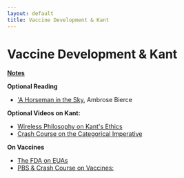 ```yaml
---
layout: default
title: Vaccine Development & Kant
---
```


# Vaccine Development & Kant

**[Notes](notes)**

**Optional Reading**
+ ['A Horseman in the Sky](Horseman.pdf), Ambrose Bierce 


**Optional Videos on Kant:**

+ [Wireless Philosophy on Kant's Ethics](https://youtu.be/F6UQLiHB0k0)
+ [Crash Course on the Categorical Imperative](https://youtu.be/8bIys6JoEDw)

**On Vaccines**

+ [The FDA on EUAs](https://youtu.be/iGkwaESsGBQ)
+ [PBS & Crash Course on Vaccines:](https://ny.pbslearningmedia.org/resource/227d8f5e-89e9-4272-88cb-93533dc88dec/your-immune-system-natural-born-killer-crash-course-biology-32/)

